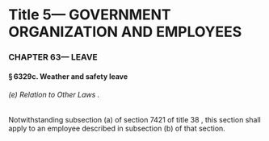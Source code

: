 
# Title 5— GOVERNMENT ORGANIZATION AND EMPLOYEES
### CHAPTER 63— LEAVE
#### § 6329c. Weather and safety leave
###### (e) Relation to Other Laws .

Notwithstanding subsection (a) of section 7421 of title 38 , this section shall apply to an employee described in subsection (b) of that section.
